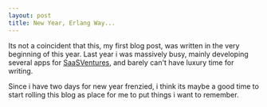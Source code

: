 ```yaml
---
layout: post
title: New Year, Erlang Way...
---
```


Its not a coincident that this, my first blog post, was written in the very beginning of this year. Last year i was massively busy, mainly developing several apps for [SaaSVentures](http://saasventures.co), and barely can't have luxury time for writing. 

Since i have two days for new year frenzied, i think its maybe a good time to start rolling this blog as place for me to put things i want to remember.